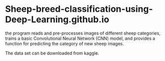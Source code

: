 # Sheep-breed-classification-using-Deep-Learning.github.io
the program reads and pre-processes images of different sheep categories, trains a basic Convolutional Neural Network (CNN) model, and provides a function for predicting the category of new sheep images.

The data set can be downloaded from kaggle.
